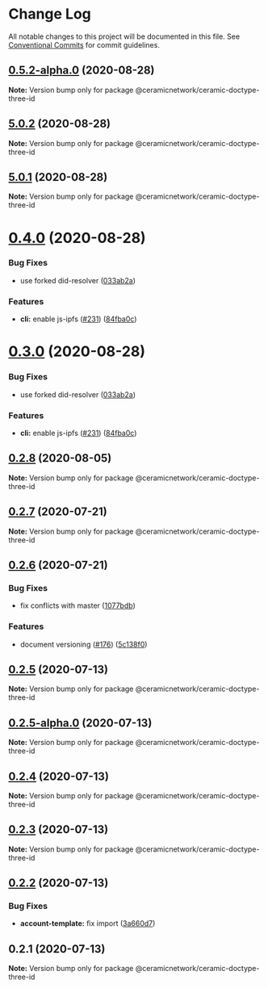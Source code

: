 # Change Log

All notable changes to this project will be documented in this file.
See [Conventional Commits](https://conventionalcommits.org) for commit guidelines.

## [0.5.2-alpha.0](https://github.com/ceramicnetwork/js-ceramic/compare/@ceramicnetwork/ceramic-doctype-three-id@5.0.2...@ceramicnetwork/ceramic-doctype-three-id@0.5.2-alpha.0) (2020-08-28)

**Note:** Version bump only for package @ceramicnetwork/ceramic-doctype-three-id





## [5.0.2](https://github.com/ceramicnetwork/js-ceramic/compare/@ceramicnetwork/ceramic-doctype-three-id@5.0.1...@ceramicnetwork/ceramic-doctype-three-id@5.0.2) (2020-08-28)

**Note:** Version bump only for package @ceramicnetwork/ceramic-doctype-three-id





## [5.0.1](https://github.com/ceramicnetwork/js-ceramic/compare/@ceramicnetwork/ceramic-doctype-three-id@0.4.0...@ceramicnetwork/ceramic-doctype-three-id@5.0.1) (2020-08-28)

**Note:** Version bump only for package @ceramicnetwork/ceramic-doctype-three-id





# [0.4.0](https://github.com/ceramicnetwork/js-ceramic/compare/@ceramicnetwork/ceramic-doctype-three-id@0.2.8...@ceramicnetwork/ceramic-doctype-three-id@0.4.0) (2020-08-28)


### Bug Fixes

* use forked did-resolver ([033ab2a](https://github.com/ceramicnetwork/js-ceramic/commit/033ab2a65ef59159f375864610fa9d5ad9f1e7ea))


### Features

* **cli:** enable js-ipfs ([#231](https://github.com/ceramicnetwork/js-ceramic/issues/231)) ([84fba0c](https://github.com/ceramicnetwork/js-ceramic/commit/84fba0c7deb36a1b75646282be2e7fef3840a53a))





# [0.3.0](https://github.com/ceramicnetwork/js-ceramic/compare/@ceramicnetwork/ceramic-doctype-three-id@0.2.8...@ceramicnetwork/ceramic-doctype-three-id@0.3.0) (2020-08-28)


### Bug Fixes

* use forked did-resolver ([033ab2a](https://github.com/ceramicnetwork/js-ceramic/commit/033ab2a65ef59159f375864610fa9d5ad9f1e7ea))


### Features

* **cli:** enable js-ipfs ([#231](https://github.com/ceramicnetwork/js-ceramic/issues/231)) ([84fba0c](https://github.com/ceramicnetwork/js-ceramic/commit/84fba0c7deb36a1b75646282be2e7fef3840a53a))





## [0.2.8](https://github.com/ceramicnetwork/js-ceramic/compare/@ceramicnetwork/ceramic-doctype-three-id@0.2.7...@ceramicnetwork/ceramic-doctype-three-id@0.2.8) (2020-08-05)

**Note:** Version bump only for package @ceramicnetwork/ceramic-doctype-three-id





## [0.2.7](https://github.com/ceramicnetwork/js-ceramic/compare/@ceramicnetwork/ceramic-doctype-three-id@0.2.6...@ceramicnetwork/ceramic-doctype-three-id@0.2.7) (2020-07-21)

**Note:** Version bump only for package @ceramicnetwork/ceramic-doctype-three-id





## [0.2.6](https://github.com/ceramicnetwork/js-ceramic/compare/@ceramicnetwork/ceramic-doctype-three-id@0.2.5...@ceramicnetwork/ceramic-doctype-three-id@0.2.6) (2020-07-21)


### Bug Fixes

* fix conflicts with master ([1077bdb](https://github.com/ceramicnetwork/js-ceramic/commit/1077bdb81ce10bfeafa5a53922eb93dfcf4b23f6))


### Features

* document versioning ([#176](https://github.com/ceramicnetwork/js-ceramic/issues/176)) ([5c138f0](https://github.com/ceramicnetwork/js-ceramic/commit/5c138f0ecd3433ef364b9a266607263ee97526d1))





## [0.2.5](https://github.com/ceramicnetwork/js-ceramic/compare/@ceramicnetwork/ceramic-doctype-three-id@0.2.5-alpha.0...@ceramicnetwork/ceramic-doctype-three-id@0.2.5) (2020-07-13)

**Note:** Version bump only for package @ceramicnetwork/ceramic-doctype-three-id





## [0.2.5-alpha.0](https://github.com/ceramicnetwork/js-ceramic/compare/@ceramicnetwork/ceramic-doctype-three-id@0.2.4...@ceramicnetwork/ceramic-doctype-three-id@0.2.5-alpha.0) (2020-07-13)

**Note:** Version bump only for package @ceramicnetwork/ceramic-doctype-three-id





## [0.2.4](https://github.com/ceramicnetwork/js-ceramic/compare/@ceramicnetwork/ceramic-doctype-three-id@0.2.3...@ceramicnetwork/ceramic-doctype-three-id@0.2.4) (2020-07-13)

**Note:** Version bump only for package @ceramicnetwork/ceramic-doctype-three-id





## [0.2.3](https://github.com/ceramicnetwork/js-ceramic/compare/@ceramicnetwork/ceramic-doctype-three-id@0.2.2...@ceramicnetwork/ceramic-doctype-three-id@0.2.3) (2020-07-13)

**Note:** Version bump only for package @ceramicnetwork/ceramic-doctype-three-id





## [0.2.2](https://github.com/ceramicnetwork/js-ceramic/compare/@ceramicnetwork/ceramic-doctype-three-id@0.2.1...@ceramicnetwork/ceramic-doctype-three-id@0.2.2) (2020-07-13)


### Bug Fixes

* **account-template:** fix import ([3a660d7](https://github.com/ceramicnetwork/js-ceramic/commit/3a660d72f654d7614f207587b5086888c9da6273))





## 0.2.1 (2020-07-13)

**Note:** Version bump only for package @ceramicnetwork/ceramic-doctype-three-id
